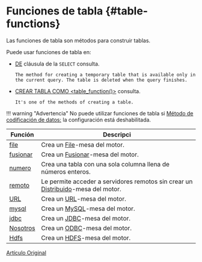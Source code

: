 # Funciones de tabla {#table-functions}

Las funciones de tabla son métodos para construir tablas.

Puede usar funciones de tabla en:

-   [DE](../select.md#select-from) cláusula de la `SELECT` consulta.

        The method for creating a temporary table that is available only in the current query. The table is deleted when the query finishes.

-   [CREAR TABLA COMO \<table\_function()\>](../create.md#create-table-query) consulta.

        It's one of the methods of creating a table.

!!! warning "Advertencia"
    No puede utilizar funciones de tabla si [Método de codificación de datos:](../../operations/settings/permissions_for_queries.md#settings_allow_ddl) la configuración está deshabilitada.

| Función              | Descripci                                                                                                                         |
|----------------------|-----------------------------------------------------------------------------------------------------------------------------------|
| [file](file.md)      | Crea un [File](../../operations/table_engines/file.md)-mesa del motor.                                                            |
| [fusionar](merge.md) | Crea un [Fusionar](../../operations/table_engines/merge.md)-mesa del motor.                                                       |
| [numero](numbers.md) | Crea una tabla con una sola columna llena de números enteros.                                                                     |
| [remoto](remote.md)  | Le permite acceder a servidores remotos sin crear un [Distribuido](../../operations/table_engines/distributed.md)-mesa del motor. |
| [URL](url.md)        | Crea un [URL](../../operations/table_engines/url.md)-mesa del motor.                                                              |
| [mysql](mysql.md)    | Crea un [MySQL](../../operations/table_engines/mysql.md)-mesa del motor.                                                          |
| [jdbc](jdbc.md)      | Crea un [JDBC](../../operations/table_engines/jdbc.md)-mesa del motor.                                                            |
| [Nosotros](odbc.md)  | Crea un [ODBC](../../operations/table_engines/odbc.md)-mesa del motor.                                                            |
| [Hdfs](hdfs.md)      | Crea un [HDFS](../../operations/table_engines/hdfs.md)-mesa del motor.                                                            |

[Artículo Original](https://clickhouse.tech/docs/es/query_language/table_functions/) <!--hide-->
